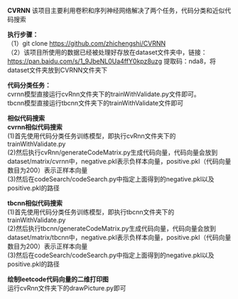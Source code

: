 **CVRNN**
该项目主要利用卷积和序列神经网络解决了两个任务，代码分类和近似代码搜索

**执行步骤：**  
（1）git clone https://github.com/zhichengshi/CVRNN  
（2）该项目所使用的数据已经被处理好存放在dataset文件夹中，链接：https://pan.baidu.com/s/1_9JbeNL0Ua4ffY0kpz8uzg 提取码：nda8，将dataset文件夹放到CVRNN文件夹下  

**代码分类任务：**  
cvrnn模型直接运行cvRnn文件夹下的trainWithValidate.py文件即可。  
tbcnn模型直接运行tbcnn文件夹下的trainWithValidate文件即可  

**相似代码搜索**  
**cvrnn相似代码搜索**  
(1)首先使用代码分类任务训练模型，即执行cvRnn文件夹下的trainWithValidate.py  
(2)然后执行cvRnn/generateCodeMatrix.py生成代码向量，代码向量会放到dataset/matrix/cvrnn中，negative.pkl表示负样本向量，positive.pkl（代码向量数目为200）表示正样本向量  
(3)然后在codeSearch/codeSearch.py中指定上面得到的negative.pkl以及positive.pkl的路径  

**tbcnn相似代码搜索**  
(1)首先使用代码分类任务训练模型，即执行tbcnn文件夹下的trainWithValidate.py  
(2)然后执行tbcnn/generateCodeMatrix.py生成代码向量，代码向量会放到dataset/matrix/tbcnn中，negative.pkl表示负样本向量，positive.pkl（代码向量数目为200）表示正样本向量  
(3)然后在codeSearch/codeSearch.py中指定上面得到的negative.pkl以及positive.pkl的路径 

**绘制leetcode代码向量的二维打印图**  
运行cvRnn文件夹下的drawPicture.py即可

